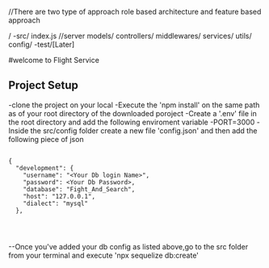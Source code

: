 //There are two type of approach role based architecture and feature based approach

/
 -src/
 index.js //server
 models/
 controllers/
 middlewares/
 services/
 utils/
 config/
-test/[Later]

#welcome to Flight Service

## Project Setup
-clone the project on your local
-Execute the 'npm install' on the same path as of your root directory of the downloaded poroject
-Create a '.env' file in the root directory and add the following enviroment variable 
-PORT=3000
-Inside the src/config folder create a new file 'config.json' and then add the following piece of json

```

{
  "development": {
    "username": "<Your Db login Name>",
    "password": <Your Db Password>,
    "database": "Fight_And_Search",
    "host": "127.0.0.1",
    "dialect": "mysql"
  },
 



```

--Once you've added your db config as listed above,go to the src folder from your terminal and execute 'npx sequelize db:create'